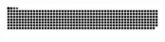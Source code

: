 <picture>
  <source media="(prefers-color-scheme: dark)" srcset="https://raw.githubusercontent.com/spa5k/spa5k/output/github-contribution-grid-snake-dark.svg">
  <source media="(prefers-color-scheme: light)" srcset="https://raw.githubusercontent.com/spa5k/spa5k/output/github-contribution-grid-snake.svg">
  <img alt="github contribution grid snake animation" src="https://raw.githubusercontent.com/spa5k/spa5k/output/github-contribution-grid-snake.svg">
</picture>